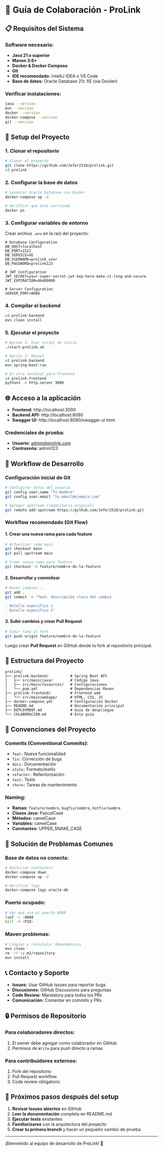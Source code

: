 # 🤝 Guía de Colaboración - ProLink

## 📋 Requisitos del Sistema

### Software necesario:
- **Java 21 o superior**
- **Maven 3.6+**
- **Docker & Docker Compose**
- **Git**
- **IDE recomendado:** IntelliJ IDEA o VS Code
- **Base de datos:** Oracle Database 21c XE (via Docker)

### Verificar instalaciones:
```bash
java --version
mvn --version
docker --version
docker-compose --version
git --version
```

## 🔧 Setup del Proyecto

### 1. Clonar el repositorio
```bash
# Clonar el proyecto
git clone https://github.com/Jefer2510/prolink.git
cd prolink
```

### 2. Configurar la base de datos
```bash
# Levantar Oracle Database con Docker
docker-compose up -d

# Verificar que esté corriendo
docker ps
```

### 3. Configurar variables de entorno
Crear archivo `.env` en la raíz del proyecto:
```env
# Database Configuration
DB_HOST=localhost
DB_PORT=1521
DB_SERVICE=XE
DB_USERNAME=prolink_user
DB_PASSWORD=prolink123

# JWT Configuration
JWT_SECRET=your-super-secret-jwt-key-here-make-it-long-and-secure
JWT_EXPIRATION=86400000

# Server Configuration
SERVER_PORT=8080
```

### 4. Compilar el backend
```bash
cd prolink-backend
mvn clean install
```

### 5. Ejecutar el proyecto
```bash
# Opción 1: Usar script de inicio
./start-prolink.sh

# Opción 2: Manual
cd prolink-backend
mvn spring-boot:run

# En otra terminal para frontend
cd prolink-frontend
python3 -m http.server 3000
```

## 🌐 Acceso a la aplicación
- **Frontend:** http://localhost:3000
- **Backend API:** http://localhost:8080
- **Swagger UI:** http://localhost:8080/swagger-ui.html

### Credenciales de prueba:
- **Usuario:** admin@prolink.com
- **Contraseña:** admin123

## 🔄 Workflow de Desarrollo

### Configuración inicial de Git
```bash
# Configurar datos del usuario
git config user.name "Tu Nombre"
git config user.email "tu.email@ejemplo.com"

# Agregar upstream (repositorio original)
git remote add upstream https://github.com/Jefer2510/prolink.git
```

### Workflow recomendado (Git Flow)

#### 1. Crear una nueva rama para cada feature
```bash
# Actualizar rama main
git checkout main
git pull upstream main

# Crear nueva rama para feature
git checkout -b feature/nombre-de-la-feature
```

#### 2. Desarrollar y commitear
```bash
# Hacer cambios...
git add .
git commit -m "feat: descripción clara del cambio

- Detalle específico 1
- Detalle específico 2"
```

#### 3. Subir cambios y crear Pull Request
```bash
# Subir rama al fork
git push origin feature/nombre-de-la-feature
```

Luego crear **Pull Request** en GitHub desde tu fork al repositorio principal.

## 📁 Estructura del Proyecto

```
prolink/
├── prolink-backend/          # Spring Boot API
│   ├── src/main/java/        # Código Java
│   ├── src/main/resources/   # Configuraciones
│   └── pom.xml               # Dependencias Maven
├── prolink-frontend/         # Frontend web
│   └── src/main/webapp/      # HTML, CSS, JS
├── docker-compose.yml        # Configuración Docker
├── README.md                 # Documentación principal
├── DEPLOYMENT.md             # Guía de despliegue
└── COLABORACION.md           # Esta guía
```

## 🎯 Convenciones del Proyecto

### Commits (Conventional Commits):
- `feat:` Nueva funcionalidad
- `fix:` Corrección de bugs
- `docs:` Documentación
- `style:` Formato/estilo
- `refactor:` Refactorización
- `test:` Tests
- `chore:` Tareas de mantenimiento

### Naming:
- **Ramas:** `feature/nombre`, `bugfix/nombre`, `hotfix/nombre`
- **Clases Java:** PascalCase
- **Métodos:** camelCase
- **Variables:** camelCase
- **Constantes:** UPPER_SNAKE_CASE

## 🐛 Solución de Problemas Comunes

### Base de datos no conecta:
```bash
# Reiniciar containers
docker-compose down
docker-compose up -d

# Verificar logs
docker-compose logs oracle-db
```

### Puerto ocupado:
```bash
# Ver qué usa el puerto 8080
lsof -i :8080
kill -9 <PID>
```

### Maven problemas:
```bash
# Limpiar y reinstalar dependencias
mvn clean
rm -rf ~/.m2/repository
mvn install
```

## 📞 Contacto y Soporte

- **Issues:** Usar GitHub Issues para reportar bugs
- **Discusiones:** GitHub Discussions para preguntas
- **Code Review:** Mandatory para todos los PRs
- **Comunicación:** Comentar en commits y PRs

## 🔒 Permisos de Repositorio

### Para colaboradores directos:
1. El owner debe agregar como colaborador en GitHub
2. Permisos de `Write` para push directo a ramas

### Para contribuidores externos:
1. Fork del repositorio
2. Pull Request workflow
3. Code review obligatorio

## 🚀 Próximos pasos después del setup

1. **Revisar Issues abiertos** en GitHub
2. **Leer la documentación** completa en README.md
3. **Ejecutar tests** existentes
4. **Familiarizarse** con la arquitectura del proyecto
5. **Crear tu primera branch** y hacer un pequeño cambio de prueba

---

¡Bienvenido al equipo de desarrollo de ProLink! 🌟